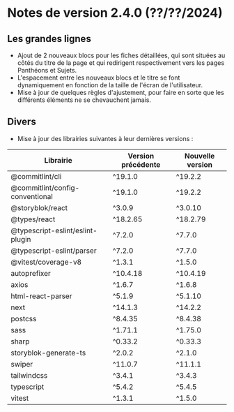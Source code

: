 # Notes de version 2.4.0 (??/??/2024)

## Les grandes lignes

- Ajout de 2 nouveaux blocs pour les fiches détaillées, qui sont situées au côtés du titre de la page et qui redirigent respectivement vers les pages Panthéons et Sujets.
- L'espacement entre les nouveaux blocs et le titre se font dynamiquement en fonction de la taille de l'écran de l'utilisateur.
- Mise à jour de quelques règles d'ajustement, pour faire en sorte que les différents éléments ne se chevauchent jamais.

## Divers

- Mise à jour des librairies suivantes à leur dernières versions :

| Librairie                        | Version précédente | Nouvelle version |
| -------------------------------- | ------------------ | ---------------- |
| @commitlint/cli                  | ^19.1.0            | ^19.2.2          |
| @commitlint/config-conventional  | ^19.1.0            | ^19.2.2          |
| @storyblok/react                 | ^3.0.9             | ^3.0.10          |
| @types/react                     | ^18.2.65           | ^18.2.79         |
| @typescript-eslint/eslint-plugin | ^7.2.0             | ^7.7.0           |
| @typescript-eslint/parser        | ^7.2.0             | ^7.7.0           |
| @vitest/coverage-v8              | ^1.3.1             | ^1.5.0           |
| autoprefixer                     | ^10.4.18           | ^10.4.19         |
| axios                            | ^1.6.7             | ^1.6.8           |
| html-react-parser                | ^5.1.9             | ^5.1.10          |
| next                             | ^14.1.3            | ^14.2.2          |
| postcss                          | ^8.4.35            | ^8.4.38          |
| sass                             | ^1.71.1            | ^1.75.0          |
| sharp                            | ^0.33.2            | ^0.33.3          |
| storyblok-generate-ts            | ^2.0.2             | ^2.1.0           |
| swiper                           | ^11.0.7            | ^11.1.1          |
| tailwindcss                      | ^3.4.1             | ^3.4.3           |
| typescript                       | ^5.4.2             | ^5.4.5           |
| vitest                           | ^1.3.1             | ^1.5.0           |
